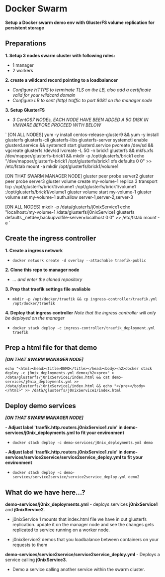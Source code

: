 # Docker Swarm
**Setup a Docker swarm demo env with GlusterFS volume replication for persistent storage**

## Preparations
**1. Setup 3 nodes swarm cluster with following roles:**
- 1 manager
- 2 workers

**2. create a wildcard record pointing to a loadbalancer**
 - *Configure HTTPS to terminate TLS on the LB, also add a certificate valid for your wildcard domain*
 - *Configure LB to sent (http) traffic to port 8081 on the manager node*

**3. Setup GlusterFS**
 - *3 CentOS7 NODEs, EACH NODE HAVE BEEN ADDED A 5G DISK IN VMWARE BEFORE PROCEED WITH BELOW*

`
[ON ALL NODES]
yum -y install centos-release-gluster9 && yum -y install glusterfs glusterfs-cli glusterfs-libs glusterfs-server
systemctl enable glusterd.service && systemctl start glusterd.service
pvcreate /dev/sd<?> && vgcreate glusterfs /dev/sd<?>
lvcreate -L 5G -n brick1 glusterfs && mkfs.xfs /dev/mapper/glusterfs-brick1 && mkdir -p /opt/glusterfs/brick1
echo "/dev/mapper/glusterfs-brick1 /opt/glusterfs/brick1 xfs defaults 0 0" >> /etc/fstab
mount -a
mkdir /opt/glusterfs/brick1/volume1

[ON THAT SWARM MANAGER NODE]
gluster peer probe server2
gluster peer probe server3
gluster volume create my-volume-1 replica 3 transport tcp <server-1-ip>:/opt/glusterfs/brick1/volume1 <server-2-ip>:/opt/glusterfs/brick1/volume1 <server-3-ip>:/opt/glusterfs/brick1/volume1
gluster volume start my-volume-1
gluster volume set my-volume-1 auth.allow server-1,server-2,server-3
 
[ON ALL NODES]
mkdir -p /data/glusterfs/j0nixService1
echo "localhost:/my-volume-1 /data/glusterfs/j0nixService1  glusterfs  defaults,_netdev,backupvolfile-server=localhost  0 0" >> /etc/fstab
mount -a
`
## Create the ingress controller
**1. Create a ingress network**
- `docker network create -d overlay --attachable traefik-public`

**2. Clone this repo to manager node**
 - *... and enter the cloned repository*

**3. Prep that traefik settings file avaliable**
- `mkdir -p /opt/docker/traefik && cp ingress-controller/traefik.yml /opt/docker/traefik`

**4. Deploy that ingress controller**
*Note that the ingress controller will only be deployed on the manager* 
 - `docker stack deploy -c ingress-controller/traefik_deployment.yml traefik `

## Prep a html file for that demo
***[ON THAT SWARM MANAGER NODE]***

`echo "<html><head><title>DEMO</title></head><body><h2>docker stack deploy -c j0nix_deployments.yml demo</h2><pre>" > /data/glusterfs/j0nixService1/index.html && cat demo-services/j0nix_deployments.yml >> /data/glusterfs/j0nixService1/index.html && echo "</pre></body></html>" >> /data/glusterfs/j0nixService1/index.html`

## Deploy demo services
***[ON THAT SWARM MANAGER NODE]***

**- Adjust label 'traefik.http.routers.j0nixService1.rule' in demo-services/j0nix_deployments.yml to fit your environment**
 - `docker stack deploy -c demo-services/j0nix_deployments.yml demo `

**- Adjust label 'traefik.http.routers.j0nixService1.rule' in demo-services/service2service/service2service_deploy.yml to fit your environment**
 - `docker stack deploy -c demo-services/service2service/service2service_deploy.yml demo2`


## What do we have here...?
**demo-services/j0nix_deployments.yml** - deploys services **j0nixService1** and **j0nixService2**. 

- j0nixService 1 mounts that index.html file we have in out glusterfs replication. 
  update it on the manager node and see the changes gets replicated to service running on a worker node.

- j0nixService2 demos that you loadbalance between containers on your requests to them

**demo-services/service2service/service2service_deploy.yml** - Deploys a service calling **j0nixService3**. 

 - Demo a service calling another service within the swarm cluster.



